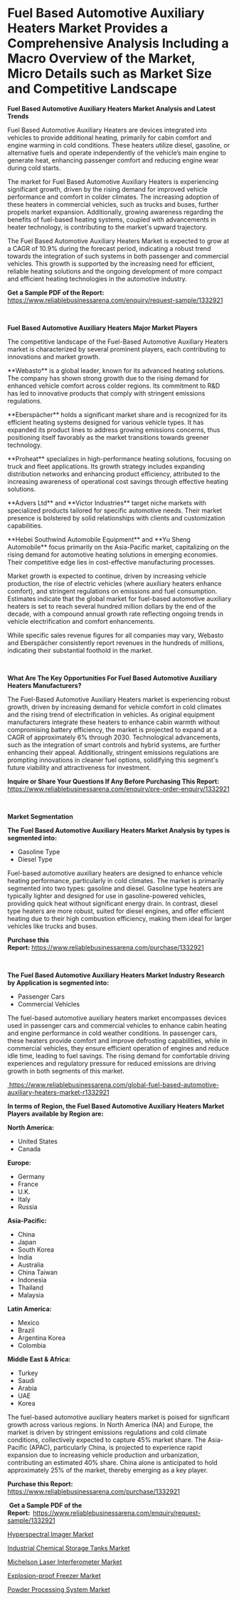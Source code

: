 <p><h1>Fuel Based Automotive Auxiliary Heaters Market Provides a Comprehensive Analysis Including a Macro Overview of the Market, Micro Details such as Market Size and Competitive Landscape</h1></p><p><strong>Fuel Based Automotive Auxiliary Heaters Market Analysis and Latest Trends</strong></p>
<p><p>Fuel Based Automotive Auxiliary Heaters are devices integrated into vehicles to provide additional heating, primarily for cabin comfort and engine warming in cold conditions. These heaters utilize diesel, gasoline, or alternative fuels and operate independently of the vehicle’s main engine to generate heat, enhancing passenger comfort and reducing engine wear during cold starts.</p><p>The market for Fuel Based Automotive Auxiliary Heaters is experiencing significant growth, driven by the rising demand for improved vehicle performance and comfort in colder climates. The increasing adoption of these heaters in commercial vehicles, such as trucks and buses, further propels market expansion. Additionally, growing awareness regarding the benefits of fuel-based heating systems, coupled with advancements in heater technology, is contributing to the market's upward trajectory.</p><p>The Fuel Based Automotive Auxiliary Heaters Market is expected to grow at a CAGR of 10.9% during the forecast period, indicating a robust trend towards the integration of such systems in both passenger and commercial vehicles. This growth is supported by the increasing need for efficient, reliable heating solutions and the ongoing development of more compact and efficient heating technologies in the automotive industry.</p></p>
<p><strong>Get a Sample PDF of the Report:&nbsp;</strong> <a href="https://www.reliablebusinessarena.com/enquiry/request-sample/1332921?utm_campaign=3277&utm_medium=2&utm_source=Github&utm_content=ia&utm_term=24032025&utm_id=fuel-based-automotive-auxiliary-heaters">https://www.reliablebusinessarena.com/enquiry/request-sample/1332921</a></p>
<p>&nbsp;</p>
<p><strong>Fuel Based Automotive Auxiliary Heaters Major Market Players</strong></p>
<p><p>The competitive landscape of the Fuel-Based Automotive Auxiliary Heaters market is characterized by several prominent players, each contributing to innovations and market growth. </p><p>**Webasto** is a global leader, known for its advanced heating solutions. The company has shown strong growth due to the rising demand for enhanced vehicle comfort across colder regions. Its commitment to R&D has led to innovative products that comply with stringent emissions regulations.</p><p>**Eberspächer** holds a significant market share and is recognized for its efficient heating systems designed for various vehicle types. It has expanded its product lines to address growing emissions concerns, thus positioning itself favorably as the market transitions towards greener technology.</p><p>**Proheat** specializes in high-performance heating solutions, focusing on truck and fleet applications. Its growth strategy includes expanding distribution networks and enhancing product efficiency, attributed to the increasing awareness of operational cost savings through effective heating solutions.</p><p>**Advers Ltd** and **Victor Industries** target niche markets with specialized products tailored for specific automotive needs. Their market presence is bolstered by solid relationships with clients and customization capabilities.</p><p>**Hebei Southwind Automobile Equipment** and **Yu Sheng Automobile** focus primarily on the Asia-Pacific market, capitalizing on the rising demand for automotive heating solutions in emerging economies. Their competitive edge lies in cost-effective manufacturing processes.</p><p>Market growth is expected to continue, driven by increasing vehicle production, the rise of electric vehicles (where auxiliary heaters enhance comfort), and stringent regulations on emissions and fuel consumption. Estimates indicate that the global market for fuel-based automotive auxiliary heaters is set to reach several hundred million dollars by the end of the decade, with a compound annual growth rate reflecting ongoing trends in vehicle electrification and comfort enhancements.</p><p>While specific sales revenue figures for all companies may vary, Webasto and Eberspächer consistently report revenues in the hundreds of millions, indicating their substantial foothold in the market.</p></p>
<p>&nbsp;</p>
<p><strong>What Are The Key Opportunities For Fuel Based Automotive Auxiliary Heaters Manufacturers?</strong></p>
<p><p>The Fuel-Based Automotive Auxiliary Heaters market is experiencing robust growth, driven by increasing demand for vehicle comfort in cold climates and the rising trend of electrification in vehicles. As original equipment manufacturers integrate these heaters to enhance cabin warmth without compromising battery efficiency, the market is projected to expand at a CAGR of approximately 6% through 2030. Technological advancements, such as the integration of smart controls and hybrid systems, are further enhancing their appeal. Additionally, stringent emissions regulations are prompting innovations in cleaner fuel options, solidifying this segment's future viability and attractiveness for investment.</p></p>
<p><strong>Inquire or Share Your Questions If Any Before Purchasing This Report:</strong> <a href="https://www.reliablebusinessarena.com/enquiry/pre-order-enquiry/1332921?utm_campaign=3277&utm_medium=2&utm_source=Github&utm_content=ia&utm_term=24032025&utm_id=fuel-based-automotive-auxiliary-heaters">https://www.reliablebusinessarena.com/enquiry/pre-order-enquiry/1332921</a></p>
<p>&nbsp;</p>
<p><strong>Market Segmentation</strong></p>
<p><strong>The Fuel Based Automotive Auxiliary Heaters Market Analysis by types is segmented into:</strong></p>
<p><ul><li>Gasoline Type</li><li>Diesel Type</li></ul></p>
<p><p>Fuel-based automotive auxiliary heaters are designed to enhance vehicle heating performance, particularly in cold climates. The market is primarily segmented into two types: gasoline and diesel. Gasoline type heaters are typically lighter and designed for use in gasoline-powered vehicles, providing quick heat without significant energy drain. In contrast, diesel type heaters are more robust, suited for diesel engines, and offer efficient heating due to their high combustion efficiency, making them ideal for larger vehicles like trucks and buses.</p></p>
<p><strong>Purchase this Report:&nbsp;</strong><a href="https://www.reliablebusinessarena.com/purchase/1332921?utm_campaign=3277&utm_medium=2&utm_source=Github&utm_content=ia&utm_term=24032025&utm_id=fuel-based-automotive-auxiliary-heaters">https://www.reliablebusinessarena.com/purchase/1332921</a></p>
<p>&nbsp;</p>
<p><strong>The Fuel Based Automotive Auxiliary Heaters Market Industry Research by Application is segmented into:</strong></p>
<p><ul><li>Passenger Cars</li><li>Commercial Vehicles</li></ul></p>
<p><p>The fuel-based automotive auxiliary heaters market encompasses devices used in passenger cars and commercial vehicles to enhance cabin heating and engine performance in cold weather conditions. In passenger cars, these heaters provide comfort and improve defrosting capabilities, while in commercial vehicles, they ensure efficient operation of engines and reduce idle time, leading to fuel savings. The rising demand for comfortable driving experiences and regulatory pressure for reduced emissions are driving growth in both segments of this market.</p></p>
<p><a href="https://www.reliablebusinessarena.com/global-fuel-based-automotive-auxiliary-heaters-market-r1332921?utm_campaign=3277&utm_medium=2&utm_source=Github&utm_content=ia&utm_term=24032025&utm_id=fuel-based-automotive-auxiliary-heaters">&nbsp;https://www.reliablebusinessarena.com/global-fuel-based-automotive-auxiliary-heaters-market-r1332921</a></p>
<p><strong>In terms of Region, the Fuel Based Automotive Auxiliary Heaters Market Players available by Region are:</strong></p>
<p>
    <p> <strong> North America: </strong>
        <ul>
            <li>United States</li>
            <li>Canada</li>
        </ul>
        </p> 
    <p> <strong> Europe: </strong>
        <ul>
            <li>Germany</li>
            <li>France</li>
            <li>U.K.</li>
            <li>Italy</li>
            <li>Russia</li>
        </ul>
        </p> 
    <p> <strong> Asia-Pacific: </strong>
        <ul>
            <li>China</li>
            <li>Japan</li>
            <li>South Korea</li>
            <li>India</li>
            <li>Australia</li>
            <li>China Taiwan</li>
            <li>Indonesia</li>
            <li>Thailand</li>
            <li>Malaysia</li>
        </ul>
        </p> 
    <p> <strong> Latin America: </strong>
        <ul>
            <li>Mexico</li>
            <li>Brazil</li>
            <li>Argentina Korea</li>
            <li>Colombia</li>
        </ul>
        </p> 
    <p> <strong> Middle East & Africa: </strong>
        <ul>
            <li>Turkey</li>
            <li>Saudi</li>
            <li>Arabia</li>
            <li>UAE</li>
            <li>Korea</li>
        </ul>
    </p>
    </p>
<p><p>The fuel-based automotive auxiliary heaters market is poised for significant growth across various regions. In North America (NA) and Europe, the market is driven by stringent emissions regulations and cold climate conditions, collectively expected to capture 45% market share. The Asia-Pacific (APAC), particularly China, is projected to experience rapid expansion due to increasing vehicle production and urbanization, contributing an estimated 40% share. China alone is anticipated to hold approximately 25% of the market, thereby emerging as a key player.</p></p>
<p><strong>Purchase this Report: </strong><a href="https://www.reliablebusinessarena.com/purchase/1332921?utm_campaign=3277&utm_medium=2&utm_source=Github&utm_content=ia&utm_term=24032025&utm_id=fuel-based-automotive-auxiliary-heaters">https://www.reliablebusinessarena.com/purchase/1332921</a></p>
<p>&nbsp;<strong>Get a Sample PDF of the Report:&nbsp;&nbsp;</strong><a href="https://www.reliablebusinessarena.com/enquiry/request-sample/1332921?utm_campaign=3277&utm_medium=2&utm_source=Github&utm_content=ia&utm_term=24032025&utm_id=fuel-based-automotive-auxiliary-heaters">https://www.reliablebusinessarena.com/enquiry/request-sample/1332921</a></p>
<p><strong></strong></p>
<p><p><a href="https://www.linkedin.com/pulse/global-hyperspectral-imager-market-forecast-2025-2032-bnrmf?utm_campaign=3277&utm_medium=2&utm_source=Github&utm_content=ia&utm_term=24032025&utm_id=fuel-based-automotive-auxiliary-heaters">Hyperspectral Imager Market</a></p><p><a href="https://www.linkedin.com/pulse/projected-growth-industrial-chemical-storage-tanks-market-dlccf?utm_campaign=3277&utm_medium=2&utm_source=Github&utm_content=ia&utm_term=24032025&utm_id=fuel-based-automotive-auxiliary-heaters">Industrial Chemical Storage Tanks Market</a></p><p><a href="https://www.linkedin.com/pulse/in-depth-understanding-michelson-laser-interferometer-market-gugcf?utm_campaign=3277&utm_medium=2&utm_source=Github&utm_content=ia&utm_term=24032025&utm_id=fuel-based-automotive-auxiliary-heaters">Michelson Laser Interferometer Market</a></p><p><a href="https://github.com/lanuskarnajc/Market-Research-Report-List-1/blob/main/explosion-proof-freezer-market.md?utm_campaign=3277&utm_medium=2&utm_source=Github&utm_content=ia&utm_term=24032025&utm_id=fuel-based-automotive-auxiliary-heaters">Explosion-proof Freezer Market</a></p><p><a href="https://www.linkedin.com/pulse/powder-processing-systemmarket-size-trends-growth-rate-dhnkf?utm_campaign=3277&utm_medium=2&utm_source=Github&utm_content=ia&utm_term=24032025&utm_id=fuel-based-automotive-auxiliary-heaters">Powder Processing System Market</a></p></p>